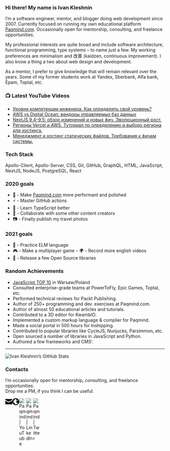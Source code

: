 ### Hi there! My name is Ivan Kleshnin

I’m a software engineer, mentor, and blogger doing web development since 2007.
Currently focused on running my own educational platform [Paqmind.com](https://paqmind.com).
Occasionally open for mentorship, consulting, and freelance opportunities. 

My professional interests are quite broad and include software architecture, functional programming, 
type systems – to name just a few. My working preferences are minimalism and 改善 (kaidzen, continuous improvement).
I also know a thing a two about web design and development.

As a mentor, I prefer to give knowledge that will remain relevant over the years. 
Some of my former students work at Yandex, Sberbank, Alfa bank, Epam, Toptal, etc.

### 📺 Latest YouTube Videos
<!-- YOUTUBE:START -->
- [Уровни компетенции инженера. Как определить свой уровень?](https://www.youtube.com/watch?v=xJqGsztKXm0)
- [AWS vs Digital Ocean: вендоры управляемых баз данных](https://www.youtube.com/watch?v=4vz3m2YZzCw)
- [NextJS 9.4–9.5: обзор изменений и новых фич. Эволюционный рост.](https://www.youtube.com/watch?v=g-mpdMhdzb0)
- [Регионы Vercel и AWS. Туториал по определению и выбору региона для хостинга.](https://www.youtube.com/watch?v=VyuuWiB26WQ)
- [Менеджмент и хостинг статических файлов. Требования к фичам системы.](https://www.youtube.com/watch?v=gcz1lpv_wT4)
<!-- YOUTUBE:END -->

### Tech Stack

Apollo-Client, Apollo-Server, CSS, Git, GitHub, GraphQL, HTML, JavaScript, NextJS, NodeJS, PostgreSQL, React

### 2020 goals

- 🔮 - Make [Paqmind.com](https://paqmind.com) more performant and polished
- ⚡ - Master GitHub actions
- 🦋 - Learn TypeScript better 
- 👯 - Collaborate with some other content creators
- 📷 - Finally publish my travel photos
 
### 2021 goals 

- 💎 - Practice ELM language
- 🎮 - Make a multiplayer game 
– 🌍 - Record more english videos
- 🥅 - Release a few Open Source libraries

### Random Achievements

- [JavaScript TOP 10](http://git-awards.com/users/search?login=ivan-kleshnin) in Warsaw/Poland
- Consulted enterprise-grade teams at PowerToFly, Epic Games, Toptal, etc.
- Performed technical reviews for Packt Publishing.
- Author of 250+ programming and dev. exercises at Paqmind.com.
- Author of almost 50 educational articles and tutorials.
- Contributed to a 3D editor for KwambIO.
- Implemented a custom markup language & compiler for Paqmind.
- Made a social portal in 500 hours for Inshipping.
- Contributed to popular libraries like CycleJS, Nunjucks, Parsimmon, etc.
- Open sourced a number of libraries in JavaScript and Python.
- Authored a few frameworks and CMS’.

--- 

<img alt="Ivan Kleshnin’s GitHub Stats" src="https://github-readme-stats.vercel.app/api?username=ivan-kleshnin&show_icons=true&hide-border=true"/>
 
### Contacts

I’m occasionally open for mentorship, consulting, and freelance opportunities.<br/>
Drop me a PM, if you think I can be useful.

[<img align="left" alt="Paqmind.com" width="22px" src="https://raw.githubusercontent.com/iconic/open-iconic/master/svg/envelope-closed.svg" />][info@paqmind]
[<img align="left" alt="Paqmind | Email" width="22px" src="https://raw.githubusercontent.com/iconic/open-iconic/master/svg/globe.svg" />][paqmind]
[<img align="left" alt="Paqmind | YouTube" width="22px" src="https://cdn.jsdelivr.net/npm/simple-icons@v3/icons/youtube.svg" />][youtube]
[<img align="left" alt="Paqmind | LinkedIn" width="22px" src="https://cdn.jsdelivr.net/npm/simple-icons@v3/icons/linkedin.svg" />][linkedin]
[<img align="left" alt="Paqmind | Twitter" width="22px" src="https://cdn.jsdelivr.net/npm/simple-icons@v3/icons/twitter.svg" />][twitter]

[info@paqmind]: mailto:info@paqmind.com
[paqmind]: https://paqmind.com
[youtube]: https://youtube.com/c/ivan-kleshnin
[linkedin]: https://linkedin.com/in/ivan-kleshnin
[twitter]: https://twitter.com/ivankleshnin
